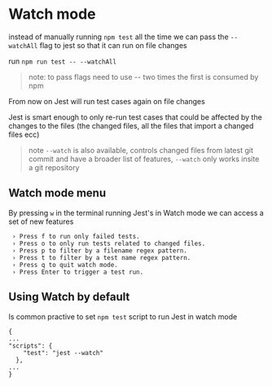 # Watch mode

instead of manually running `npm test` all the time we can pass the `--watchAll` flag to jest so that it can run on file changes

run `npm run test -- --watchAll`

> note: to pass flags need to use -- two times the first is consumed by npm

From now on Jest will run test cases again on file changes

Jest is smart enough to only re-run test cases that could be affected by the changes to the files (the changed files, all the files that import a changed files ecc)

> note `--watch` is also available, controls changed files from latest git commit and have a broader list of features, `--watch` only works insite a git repository

## Watch mode menu

By pressing `w` in the terminal running Jest's in Watch mode we can access a set of new features

```
 › Press f to run only failed tests.
 › Press o to only run tests related to changed files.
 › Press p to filter by a filename regex pattern.
 › Press t to filter by a test name regex pattern.
 › Press q to quit watch mode.
 › Press Enter to trigger a test run.
```

## Using Watch by default

Is common practive to set `npm test` script to run Jest in watch mode

```
{
...
"scripts": {
    "test": "jest --watch"
  },
...
}
```

